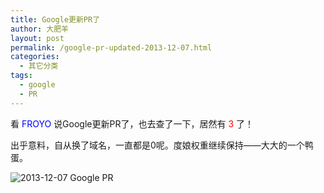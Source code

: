 ```yaml
---
title: Google更新PR了
author: 大肥羊
layout: post
permalink: /google-pr-updated-2013-12-07.html
categories:
  - 其它分类
tags:
  - google
  - PR
---
```

看 <span style = "color:blue;">FROYO</span> 说Google更新PR了，也去查了一下，居然有 <span style="color: #ff0000;">3</span> 了！

出乎意料，自从换了域名，一直都是0呢。度娘权重继续保持——大大的一个鸭蛋。  


  
![2013-12-07 Google PR][1]

 [1]: https://cyhour.com/wp-content/uploads/2013/12/PR.png